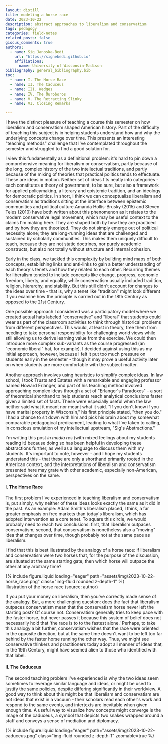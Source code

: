 ```yaml
---
layout: distill
title: modeling a horse race
date: 2023-10-22
description: abstract approaches to liberalism and conservatism
tags: pedagogy
categories: field-notes
related_posts: false
giscus_comments: true
authors:
  - name: Sig Janoska-Bedi
    url: "https://signebedi.github.io"
    affiliations:
      name: University of Wisconsin-Madison
bibliography: general_bibliography.bib
toc:
  - name: I. The Horse Race
  - name: II. The Caduceus
  - name: III. Wedges
  - name: IV. The Ouroboros
  - name: V. The Retracting Slinky
  - name: VI. Closing Remarks

---
```


I have the distinct pleasure of teaching a course this semester on how liberalism and conservatism shaped American history. Part of the difficulty of teaching this subject is in helping students understand how and why the underlying concepts change over time. This presents an interesting "teaching methods" challenge that I've contemplated throughout the semester and struggled to find a good solution for.

I view this fundamentally as a definitional problem: it's hard to pin down a comprehensive meaning for liberalism or conservatism, partly because of the long, complex history of the two intellectual traditions, and partly because of the mixing of theories that practical politics tends to effectuate. These are ideas in motion. Neither set of ideas fits neatly into categories - each constitutes a theory of government, to be sure, but also a framework for applied policymaking, a literary and epistemic tradition, and an ideology for democratic politics. In short, I think we can conceptualize liberalism and conservatism as traditions sitting at the interface between epistemic communities and political culture.<d-footnote>Amanda Hollis-Brusky (2015) and Steven Teles (2010) have both written about this phenomenon as it relates to the modern conservative legal movement, which may be useful context to the claims I'm making here.</d-footnote> They are shaped both by how they are practiced and by how they are theorized. They do not simply emerge out of political necessity alone; they are long-running ideas that are challenged and sustained by scholarly communities. This makes them uniquely difficult to teach, because they are not static doctrines, nor purely academic constructs, but also not totally without structure and internal cohesion.

Early in the class, we tackled this complexity by building mind maps of both concepts, establishing links and anti-links to gain a better understanding of each theory's tenets and how they related to each other. Recurring themes for liberalism tended to include concepts like change, progress, economic freedom, liberty, and equality, while conservatism usually included tradition, religion, hierarchy, and stability. But this still didn't account for changes to the ideas over time - that is, why a tenet like "tradition" might look different if you examine how the principle is carried out in the 18th Century as opposed to the 21st Century.

One possible approach I considered was a participatory model where we created actual hats labeled "conservative" and "liberal" that students could wear as part of the classroom activities to think through historical problems from different perspectives. This would, at least in theory, free them from needing to take personal responsibility for challenging world views while still allowing us to derive learning value from the exercise. We could then introduce more complex sub-variants as the course progressed (an "economic liberal" hat, for example). I decided against using this as my initial approach, however, because I felt it put too much pressure on students early in the semester - though it may prove a useful activity later on when students are more comfortable with the subject matter.

Another approach involves using heuristics to simplify complex ideas. In law school, I took Trusts and Estates with a remarkable and engaging professor named Howard Erlanger, and part of his teaching method involved approaching complex ideas through a set of "Erlanger's Paradoxes" - a sort of theoretical shorthand to help students reach analytical conclusions faster given a limited set of facts. These were especially useful when the law neither said what it meant nor meant what it said. "If you don't know if you have marital property in Wisconsin," his first principle stated, "then you do." I had a chance to sit down with him and pick his brain about my somewhat comparable pedagogical predicament, leading to what I've taken to calling, in conscious emulation of my intellectual upstream, "Sig's Abstractions."

I'm writing this post _in media res_ (with mixed feelings about my students reading it) because doing so has been helpful in developing these abstractions further, as well as a language to discuss them with my students. It's important to note, however - and I hope my students understand this - that these are only a shorthand primarily rooted in the American context, and the interpretations of liberalism and conservatism presented here may grate with other academic, especially non-American, perspectives on the same.

#### I. The Horse Race

The first problem I've experienced in teaching liberalism and conservatism is, put simply, why neither of these ideas looks exactly the same as it did in the past. As an example: Adam Smith's liberalism placed, I think, a far greater emphasis on free markets than today's liberalism, which has adopted intervention as a core tenet. To square this circle, we would probably need to reach two conclusions: first, that liberalism outpaces conservatism; second, that conservatism is nonetheless also a "moving" idea that changes over time, though probably not at the same pace as liberalism.

I find that this is best illustrated by the analogy of a horse race: if liberalism and conservatism were two horses that, for the purpose of the discussion, are situated at the same starting gate, then which horse will outpace the other at any arbitrary time?

<div class="row mt-3">
    <div class="col-sm mt-3 mt-md-0">
        {% include figure.liquid loading="eager" path="assets/img/2023-10-22-horse_race.png" class="img-fluid rounded z-depth-1" %}
    </div>
</div>
<div class="caption">
    Illustration of the horse race (source: author)
</div>

If you put your money on liberalism, then you've correctly made sense of the analogy. But, a more challenging question: does the fact that liberalism outpaces conservatism mean that the conservatism horse never left the starting post? Of course not. Conservatism generally tries to keep pace with the faster horse, but never passes it because this system of belief does not necessarily hold that 'the race is to to the fastest alone.' Perhaps, to take this analogy a bit further, conservatism wishes that the race were oriented in the opposite direction, but at the same time doesn't want to be left too far behind by the faster horse running the other way. Thus, we might see conservative thinkers and practitioners today adopt all manner of ideas that, in the 19th Century, might have seemed alien to those who identified with that label.

#### II. The Caduceus

The second teaching problem I've experienced is why the two ideas seem sometimes to leverage similar language and ideas, or might be used to justify the same policies, despite differing significantly in their worldview. A good way to think about this might be that liberalism and conservatism are not ideas that exist in a vacuum - their scholars read each other's work and respond to the same events, and intertexts are inevitable when given enough time. A useful way to visualize how concepts might converge is the image of the caduceus, a symbol that depicts two snakes wrapped around a staff and conveys a sense of mediation and diplomacy.

<div class="row mt-3">
    <div class="col-sm mt-3 mt-md-0" style="height: 50%;">
        {% include figure.liquid loading="eager" path="assets/img/2023-10-22-caduceus.png" class="img-fluid rounded z-depth-1" zoomable=true %}
    </div>
</div>
<div class="caption">
    Two serpents wrapped around a staff (source: Ernest de Sarzec - Choquin de Sarzec, Ernest (1832-1901), Public domain, via Wikimedia Commons)
</div>

 So, in visualizing this idea, we might plot liberalism and conservatism as a wave function and its inverse, with the two waves periodically intersecting with one another.

<div class="row mt-3">
    <div class="col-sm mt-3 mt-md-0">
        {% include figure.liquid loading="eager" path="assets/img/2023-10-22-intertwined_lines.png" class="img-fluid rounded z-depth-1" %}
    </div>
</div>
<div class="caption">
    Illustration of two intersecting waves (source: author)
</div>

This captures the responsiveness that each set of ideas has toward the the other. I suppose an underlying claim here, which I believe is a descriptive one, is that we can understand the development of these ideas as a dialogue across time and across communities, facilitated perhaps by the fact that these ideas are deeply entangled with an historiographic and scholarly tradition, as well as with political practice.

#### III. Wedges

That liberalism and conservatism often diverge from one another is obvious, but the entanglements and the varied convictions of those who adhere to each set of ideas also result in divergences within a single intellectual tradition. This concept stands in contrast to the "caduceus" model described above, where similar language and outcomes emerge from different frameworks. Here, we observe how approaches to a given intellectual tradition may vary in ways that seem to break down that tradition's conceptual cohesion.

We could give this phenomenon a few different names. If we want to emphasize its result, we might refer to it as something like 'issue-based dichotomization.' If instead we are more interested in *how* the differences start to emerge, then (and I will substantiate this name shortly) something like 'liminal divergence' might make more sense. I've taken to using the terminology of 'wedges', a more accessible terminology that, I think, captures both the force that splits a community and the shape of the divide.

A wedge is observed when individuals or groups that adhere to conservative or liberal principles hold different, often-contradictory positions on substantive policy issues when compared to others that adhere to the same principles. Can a liberal thinker authentically justify (as opposed to cynically, or for political purposes) qualified immunity based on a liberal worldview? Can a conservative thinker justify affirmative action based on a conservative worldview? 

It would be easy to dispense with this phenomenon by asserting that it is the natural product of everyday differences in opinion between people, or maybe a result of an academic process that encourages scholars to critique each other and distinguish their own thinking in order to carve out a place for themselves. I think, however, that the entangelements of liberalism and conservatism as 'living' traditions indicates something deeper is happening here. Specifically, I would argue that these dichotomies emerge from the varying emphases on and interpretations of 'liminal' concepts and controversies by individuals who subscribe to the same general political philosophy when they confront real events and issues relevant to their own lives. Here, I use the term 'liminal' concept or controversy to describe contentious, abstract ideas that exist at the boundaries or thresholds of a single intellectual tradition at any given time. They might be matters of interpretation, where different scholars approach, accept, or reject them in different ways. They seldom make up the core tenets of that tradition and, as a result, are left sometimes without solid treatment by the scholarly community and perhaps willfully ignored by political practitioners until events cause them to become matters of ideological significance that may result in their deeper incorporation into a tradition's core tenets. They may not be either fully embraced or entirely rejected by any single ideological group, but instead exist in a state of ambiguity or ambivalence. Another way to think of liminal concepts - and indeed I think that we are best served by treating this category of issues in a somewhat porous and inclusive manner - is as interacting obliquely with the intellectual tradition in question, rather than following squarely within the scope of the answers it proposes to offer about the world. 

It's not clear that humans are principled creatures _per se_, even if we often try to appear so. More often, we tend to "window shop" for the principles that get us what we want.<d-footnote>There is a lot of interesting literature on this. Something I've read for class recently is Briffault (2018) 2025-27, who discusses unprincipled behavior as it relates to federalism.</d-footnote> One of the problem with principles is that they seldom provide an answer to *every* question we need to answer, all the more so when we are compelled to confront and incorporate new information off the cuff. We are also flawed creatures: a system of belief may provide a perfectly good answer to a question, but our understanding of how it does so may be incomplete or mistaken, resulting in apparently unprincipled behavior. But beyond this, I also think that there is room within a system of belief like liberalism and conservativism for variation, so long as this variation occurs about the mean, and that the source for this variation often comes down to how people think about somewhat unrelated ideas. This variation ought not be considered unprincipled. In fact, there may be great utility to these intellectual traditions remaining elastic and capable to evolution - indeed, this may very well be why they have stood the test of time.

So, I'd argue that analyzing wedges is not about unmasking hypocrisy, but understanding the pluralistic (and often improvisational) nature of how intellectual traditions and practical ideologies develop. There are, assuredly, many liminal controversies on which to internally dichotomize liberalism and conservatism. A good way to approach the matter is to ask whether there are thing that some liberals agree with some conservatives on, but which large numbers of liberals (or conservatives) will disagree with themselves upon. Off the top of my head, there are a few such concerns that are obvious: whether the interests of the individual or the community should take precedence; whether to adopt a position that supports or critiques the existing political status quo; whether justice or stability ought to triumph in the public policy; whether to place greater emphasis on material concerns or broader symbolic and ideological ones; whether to approach reform incrementally or ambitiously. If you've sensed a strong normative tone in the concerns listed above, then you've caught an important aspect of the wedge: that it refers to normative splits within communities regarding matters not clearly resolved by the intellectual traditions to which they subscribe. 

<div class="row mt-3">
    <div class="col-sm mt-3 mt-md-0">
        {% include figure.liquid loading="eager" path="assets/img/2023-10-22-diverging_lines.png" class="img-fluid rounded z-depth-1" %}
    </div>
</div>
<div class="caption">
    Illustration of issue-based divergence (source: author)
</div>

#### IV. The Ouroboros

The previous conceptualizations presume that ideas and institutions always move forward. However, this linear progression doesn't always hold true in the real world. They don't just move forward; they also circle back, revisiting and reinterpreting past concepts. This leads us to a third teaching problem: why the ideas often seem to hearken back or revert to past approaches. Admittedly, this phenomenon is something that will become more apparent in discussions of more recent events as we are able to observe how history sometimes "repeats itself." For example, debates around the First National Bank were largely focused on constitutional interpretation, but later debates were able to leverage experience and history as evidence for or against the bank's rechartering. 

This may seem to suggest that 'hearkening back' could be an aspect of the political practice and culture surrounding these traditions. The notion of "hearkening back" might be a particularly unsurprising phenomenon for conservatism, which places a far greater an emphasis on history and tradition - but even liberalism has a tendency toward archaics. Take, for instance, the resurgence of classical liberal ideas among libertarians. While classical liberalism emphasizes individual liberty and limited government, it's been reinterpreted and adapted by modern libertarians to address contemporary issues. Whether or not libertarians constitute a 'liberal' or 'conservative' group will necessarily invite debate, but what's clear is that their core tenets draw heavily from early liberal thought.

But this analogy goes further than the platitude that 'history often repeats itself.' Rather, the idea of cyclicality in these intellectual traditions may be closely tied to the behavior of academics, and the fact that liberalism and conservatism have a long history. Scholary communities have grown, especially over the last century, to have their own canons of thinking that engage closely with the history of their particular place and discipline, and so 'looking back' at how we thought about issues in the past is relevant both in solving the problems that liberalism and conservatism seek to solve, but also in an academic environment where your credibility relies on your ability to engage with the history of the area of study wherein you find yourselve. This is exercerbated, perhaps, by the fact that academia writ large is an increasingly crowded field.

I think this idea is nicely modeled by the tail eater (Attic: ὁ οὐροβόρος), another ancient symbol of life, death, and rebirth - or, in a more abstract sense, the cyclicality that permeates all areas of life, to help illustrate how liberalism and conservatism don't just move forward, but can sometimes hearken to old arrangements.

<div class="row mt-3">
    <div class="col-sm mt-3 mt-md-0">
        {% include figure.liquid loading="eager" path="assets/img/2023-10-22-ouroboros.png" class="img-fluid rounded z-depth-1" %}
    </div>
</div>
<div class="caption">
    The serpent devours its own tail (source: <a href="https://commons.wikimedia.org/wiki/File:Serpiente_alquimica.jpg">anonymous medieval illuminator; uploader Carlos adanero</a>, Public domain, via Wikimedia Commons)
</div>

Represented in the same manner as the earlier concepts, it might look like two circles converging back upon themselves.

<div class="row mt-3">
    <div class="col-sm mt-3 mt-md-0">
        {% include figure.liquid loading="eager" path="assets/img/2023-10-22-circular_lines.png" class="img-fluid rounded z-depth-1" %}
    </div>
</div>
<div class="caption">
    Illustration of two curves converging back on themselves (source: author)
</div>

#### V. The Retracting Slinky

One final idea that has recently shaped my thinking is how technology like social media compresses the space between theory and practice, scholarship and politics. In an earlier time, the development of intellectual traditions were often constrained by geography, institutional access, disciplinary boundaries, and the slow pace of publication. But today, scholarly and ideological dialogues can happen instantaneously across space and asynchronously across time. Additionally, scholarly communities have reached far greater levels of maturity in ways that further facilitate this dialogue.

I think of this like a retracting slinky: a metaphor for how ideas that were once stretched across vast temporal or disciplinary distances are now compressed together in a much closer space. The result is a kind of intensification: ideas move, grow, and mutate faster than ever before. The effect is not only on the spread of political rhetoric, but also on the role of the scholarly community itself, which can no longer claim to sit fully above the fray. It is instead deeply implicated in it. I think that this is evidenced by the fact that many professors are very active on social media platforms.

The university, representative of the classic epistemic community - itself comprised of many, smaller such communities, is increasingly one node among many in a sprawling network. Its internal structures must increasingly engage dynamically with faster, less formal, and sometimes more ideologically driven modes of discourse. This accelerates the pace at which ideas move - but it also blurs the distinction between knowledge production and ideological practice.

While this paper is not intended to be a review of Eric Hobsbawm, a brief appreciation of his ideas may be warranted. Hobsbawm argued that the phenomenon of inventing traditions became increasingly prevalent in the late 19th Century, coinciding with the rise of modern nation-states, industrialization, and mass society. These large-scale transformations created new demands for social cohesion, a shared identity, and institutional legitimacy - needs that traditions, whether ancient or newly constructed, could help fulfill. He defines invented tradition as a set of practices governed by rules that seek to instill certain values or norms through repetition, while implying continuity with a suitable historic past, even if that past is largely fictionalized. Distinct from customs, which organicly adapt over time, invented traditions tend to be fixed, ritualized, and often arise during moments of rupture or discontinuity. In this sense, the 'retracting slinky' seems to reflect such a rupture.

#### VI. Closing Remarks

These musings constitute a slightly cleaned up set of working notes that have evolved over the first few weeks of the academic term. Their purpose is to document how I have approached teaching students about intellectual traditions that are 'in motion' and, as a result, pose particular challenges to students who are themselves active consumers of and participants in the ideas as a matter of political practice. The goal of the abstractions that I've developed above is to make the ideas accessible to students where they are at, and to find a way to illustrate how the ideas are implicate in an entangled set of concerns. Thank you for reading, and hopefully the effort has been rewarding and enjoyable.

#### 🎧 Listen to This Page

<div class="row mt-3">
    <div class="col-12 mt-3 mt-md-0">
        {% include audio.liquid path="assets/audio/2023-10-22-liberalism-conservatism.mp3" controls=true %}
    </div>
</div>
To make this content more accessible and easier to engage with, I’ve included an audio version generated using AI voice technology from [ElevenLabs](https://www.elevenlabs.io/). The narration is based on the original text but may include minor adjustments for clarity - particularly in how code, links, figures, footnotes, and references are rendered. While the voice is AI-generated, the underlying writing remains entirely my own. You can read more about ElevenLabs’ attribution policy [here](https://help.elevenlabs.io/hc/en-us/articles/13313564601361-Can-I-publish-the-content-I-generate-on-the-platform).


<div style="display: none;">
    <d-cite key="briffault2018"></d-cite>
    <d-cite key="fukuyama1992end"></d-cite>
    <d-cite key="hobsbawm1983introduction"></d-cite>
    <d-cite key="oakeshott1991"></d-cite>
</div>
